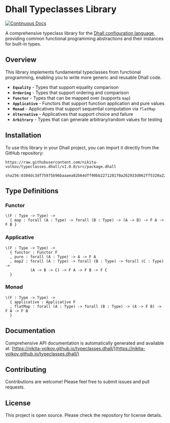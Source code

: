 # Dhall Typeclasses Library

[![Continuous Docs](https://img.shields.io/badge/docs-master-blue)](https://nikita-volkov.github.io/typeclasses.dhall/)

A comprehensive typeclass library for the [Dhall configuration language](https://dhall-lang.org/), providing common functional programming abstractions and their instances for built-in types.

## Overview

This library implements fundamental typeclasses from functional programming, enabling you to write more generic and reusable Dhall code. 

- **`Equality`** - Types that support equality comparison
- **`Ordering`** - Types that support ordering and comparison
- **`Functor`** - Types that can be mapped over (supports `map`)
- **`Applicative`** - Functors that support function application and pure values
- **`Monad`** - Applicatives that support sequential computation via `flatMap`
- **`Alternative`** - Applicatives that support choice and failure
- **`Arbitrary`** - Types that can generate arbitrary/random values for testing

## Installation

To use this library in your Dhall project, you can import it directly from the GitHub repository:

```dhall
https://raw.githubusercontent.com/nikita-volkov/typeclasses.dhall/v1.0.0/src/package.dhall
  sha256:0304dc3df75975b96baaaea82b64dff90bb227128170a262933d062ff5320a22
```

## Type Definitions

### Functor
```dhall
\(F : Type -> Type) ->
  { map : forall (A : Type) -> forall (B : Type) -> (A -> B) -> F A -> F B }
```

### Applicative
```dhall
\(F : Type -> Type) ->
  { functor : Functor F
  , pure : forall (A : Type) -> A -> F A
  , map2 : forall (A : Type) -> forall (B : Type) -> forall (C : Type) -> 
           (A -> B -> C) -> F A -> F B -> F C
  }
```

### Monad
```dhall
\(F : Type -> Type) ->
  { applicative : Applicative F
  , flatMap : forall (A : Type) -> forall (B : Type) -> (A -> F B) -> F A -> F B
  }
```

## Documentation

Comprehensive API documentation is automatically generated and available at:
[https://nikita-volkov.github.io/typeclasses.dhall/](https://nikita-volkov.github.io/typeclasses.dhall/)

## Contributing

Contributions are welcome! Please feel free to submit issues and pull requests.

## License

This project is open source. Please check the repository for license details.
